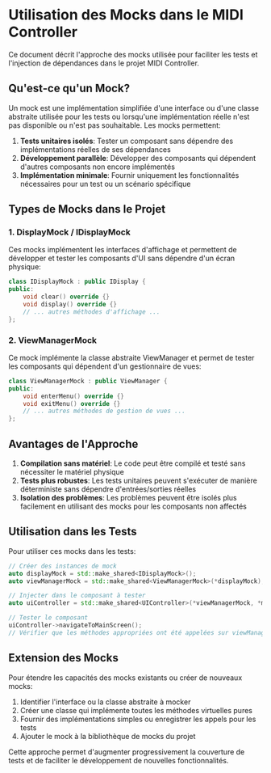 # Utilisation des Mocks dans le MIDI Controller

Ce document décrit l'approche des mocks utilisée pour faciliter les tests et l'injection de dépendances dans le projet MIDI Controller.

## Qu'est-ce qu'un Mock?

Un mock est une implémentation simplifiée d'une interface ou d'une classe abstraite utilisée pour les tests ou lorsqu'une implémentation réelle n'est pas disponible ou n'est pas souhaitable. Les mocks permettent:

1. **Tests unitaires isolés**: Tester un composant sans dépendre des implémentations réelles de ses dépendances
2. **Développement parallèle**: Développer des composants qui dépendent d'autres composants non encore implémentés
3. **Implémentation minimale**: Fournir uniquement les fonctionnalités nécessaires pour un test ou un scénario spécifique

## Types de Mocks dans le Projet

### 1. DisplayMock / IDisplayMock

Ces mocks implémentent les interfaces d'affichage et permettent de développer et tester les composants d'UI sans dépendre d'un écran physique:

```cpp
class IDisplayMock : public IDisplay {
public:
    void clear() override {}
    void display() override {}
    // ... autres méthodes d'affichage ...
};
```

### 2. ViewManagerMock

Ce mock implémente la classe abstraite ViewManager et permet de tester les composants qui dépendent d'un gestionnaire de vues:

```cpp
class ViewManagerMock : public ViewManager {
public:
    void enterMenu() override {}
    void exitMenu() override {}
    // ... autres méthodes de gestion de vues ...
};
```

## Avantages de l'Approche

1. **Compilation sans matériel**: Le code peut être compilé et testé sans nécessiter le matériel physique
2. **Tests plus robustes**: Les tests unitaires peuvent s'exécuter de manière déterministe sans dépendre d'entrées/sorties réelles
3. **Isolation des problèmes**: Les problèmes peuvent être isolés plus facilement en utilisant des mocks pour les composants non affectés

## Utilisation dans les Tests

Pour utiliser ces mocks dans les tests:

```cpp
// Créer des instances de mock
auto displayMock = std::make_shared<IDisplayMock>();
auto viewManagerMock = std::make_shared<ViewManagerMock>(*displayMock);

// Injecter dans le composant à tester
auto uiController = std::make_shared<UIController>(*viewManagerMock, *menuController);

// Tester le composant
uiController->navigateToMainScreen();
// Vérifier que les méthodes appropriées ont été appelées sur viewManagerMock
```

## Extension des Mocks

Pour étendre les capacités des mocks existants ou créer de nouveaux mocks:

1. Identifier l'interface ou la classe abstraite à mocker
2. Créer une classe qui implémente toutes les méthodes virtuelles pures
3. Fournir des implémentations simples ou enregistrer les appels pour les tests
4. Ajouter le mock à la bibliothèque de mocks du projet

Cette approche permet d'augmenter progressivement la couverture de tests et de faciliter le développement de nouvelles fonctionnalités.
